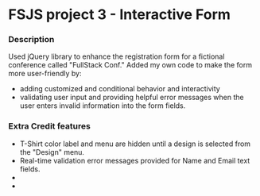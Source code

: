 # FSJS project 3 - Interactive Form

### Description
 Used jQuery library to enhance the registration form for a fictional conference called "FullStack Conf."
 Added my own code to make the form more user-friendly by:
* adding customized and conditional behavior and interactivity
* validating user input and providing helpful error messages when the user enters invalid information into the form fields.


### Extra Credit features

* T-Shirt color label and menu are hidden until a design is selected from the "Design" menu.
* Real-time validation error messages provided for Name and Email text fields.
* 
* 
